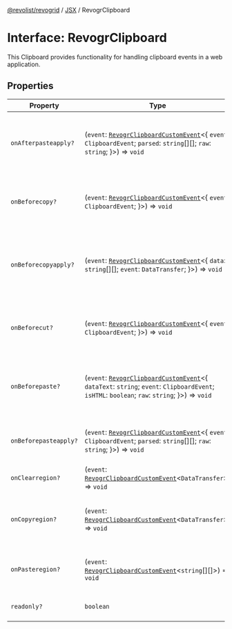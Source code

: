[@revolist/revogrid](README.md) / [JSX](Namespace.JSX.md) / RevogrClipboard

# Interface: RevogrClipboard

This Clipboard provides functionality for handling clipboard events in a web application.

## Properties

| Property | Type | Description | Defined in |
| ------ | ------ | ------ | ------ |
| `onAfterpasteapply?` | (`event`: [`RevogrClipboardCustomEvent`](Interface.RevogrClipboardCustomEvent.md)\<\{ `event`: `ClipboardEvent`; `parsed`: `string`[][]; `raw`: `string`; \}\>) => `void` | Paste 4. Fired after paste applied to the grid defaultPrevented - if true, paste will be canceled | [src/components.d.ts:1566](https://github.com/revolist/revogrid/blob/7d79cd09d43b75b81712fd40eaf892d3b6da4928/src/components.d.ts#L1566) |
| `onBeforecopy?` | (`event`: [`RevogrClipboardCustomEvent`](Interface.RevogrClipboardCustomEvent.md)\<\{ `event`: `ClipboardEvent`; \}\>) => `void` | Copy 1. Fired before copy triggered defaultPrevented - if true, copy will be canceled | [src/components.d.ts:1574](https://github.com/revolist/revogrid/blob/7d79cd09d43b75b81712fd40eaf892d3b6da4928/src/components.d.ts#L1574) |
| `onBeforecopyapply?` | (`event`: [`RevogrClipboardCustomEvent`](Interface.RevogrClipboardCustomEvent.md)\<\{ `data`: `string`[][]; `event`: `DataTransfer`; \}\>) => `void` | Copy Method 1. Fired before copy applied to the clipboard from outside. defaultPrevented - if true, copy will be canceled | [src/components.d.ts:1580](https://github.com/revolist/revogrid/blob/7d79cd09d43b75b81712fd40eaf892d3b6da4928/src/components.d.ts#L1580) |
| `onBeforecut?` | (`event`: [`RevogrClipboardCustomEvent`](Interface.RevogrClipboardCustomEvent.md)\<\{ `event`: `ClipboardEvent`; \}\>) => `void` | Cut 1. Fired before cut triggered defaultPrevented - if true, cut will be canceled | [src/components.d.ts:1587](https://github.com/revolist/revogrid/blob/7d79cd09d43b75b81712fd40eaf892d3b6da4928/src/components.d.ts#L1587) |
| `onBeforepaste?` | (`event`: [`RevogrClipboardCustomEvent`](Interface.RevogrClipboardCustomEvent.md)\<\{ `dataText`: `string`; `event`: `ClipboardEvent`; `isHTML`: `boolean`; `raw`: `string`; \}\>) => `void` | Paste 1. Fired before paste applied to the grid defaultPrevented - if true, paste will be canceled | [src/components.d.ts:1593](https://github.com/revolist/revogrid/blob/7d79cd09d43b75b81712fd40eaf892d3b6da4928/src/components.d.ts#L1593) |
| `onBeforepasteapply?` | (`event`: [`RevogrClipboardCustomEvent`](Interface.RevogrClipboardCustomEvent.md)\<\{ `event`: `ClipboardEvent`; `parsed`: `string`[][]; `raw`: `string`; \}\>) => `void` | Paste 2. Fired before paste applied to the grid and after data parsed | [src/components.d.ts:1602](https://github.com/revolist/revogrid/blob/7d79cd09d43b75b81712fd40eaf892d3b6da4928/src/components.d.ts#L1602) |
| `onClearregion?` | (`event`: [`RevogrClipboardCustomEvent`](Interface.RevogrClipboardCustomEvent.md)\<`DataTransfer`\>) => `void` | Cut 2. Clears region when cut is done | [src/components.d.ts:1610](https://github.com/revolist/revogrid/blob/7d79cd09d43b75b81712fd40eaf892d3b6da4928/src/components.d.ts#L1610) |
| `onCopyregion?` | (`event`: [`RevogrClipboardCustomEvent`](Interface.RevogrClipboardCustomEvent.md)\<`DataTransfer`\>) => `void` | Copy 2. Fired when region copied defaultPrevented - if true, copy will be canceled | [src/components.d.ts:1614](https://github.com/revolist/revogrid/blob/7d79cd09d43b75b81712fd40eaf892d3b6da4928/src/components.d.ts#L1614) |
| `onPasteregion?` | (`event`: [`RevogrClipboardCustomEvent`](Interface.RevogrClipboardCustomEvent.md)\<`string`[][]\>) => `void` | Paste 3. Internal method. When data region is ready pass it to the top. | [src/components.d.ts:1620](https://github.com/revolist/revogrid/blob/7d79cd09d43b75b81712fd40eaf892d3b6da4928/src/components.d.ts#L1620) |
| `readonly?` | `boolean` | If readonly mode - disabled Paste event | [src/components.d.ts:1624](https://github.com/revolist/revogrid/blob/7d79cd09d43b75b81712fd40eaf892d3b6da4928/src/components.d.ts#L1624) |
